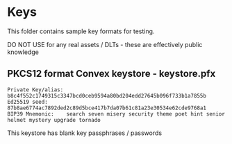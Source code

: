 # Keys

This folder contains sample key formats for testing.

DO NOT USE for any real assets / DLTs - these are effectively public knowledge

## PKCS12 format Convex keystore - keystore.pfx

```
Private Key/alias: b8c4f552c1749315c3347bcd0ceb9594a80bd204edd27645b096f733b1a7855b
Ed25519 seed:      87b8ae6774ac7892ded2c89d5bce417b7da07b61c81a23e30534e62cde9768a1
BIP39 Mnemonic:    search seven misery security theme poet hint senior helmet mystery upgrade tornado
```

This keystore has blank key passphrases / passwords